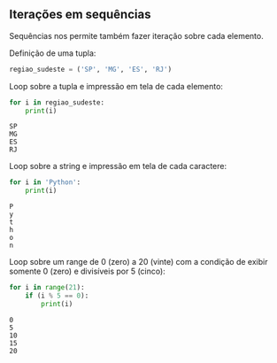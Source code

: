## Iterações em sequências

Sequências nos permite também fazer iteração sobre cada elemento.

Definição de uma tupla:

``` python
regiao_sudeste = ('SP', 'MG', 'ES', 'RJ')
```

Loop sobre a tupla e impressão em tela de cada elemento:

``` python
for i in regiao_sudeste:
    print(i)
```

``` console
SP
MG
ES
RJ
```

Loop sobre a string e impressão em tela de cada caractere:

``` python
for i in 'Python':
    print(i)
```

``` console
P
y
t
h
o
n
```

Loop sobre um range de 0 (zero) a 20 (vinte) com a condição de exibir
somente 0 (zero) e divisíveis por 5 (cinco):

``` python
for i in range(21):
    if (i % 5 == 0):
        print(i)
```

``` console
0
5
10
15
20
```

